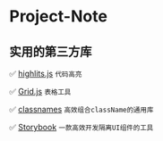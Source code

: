 # Project-Note
## 实用的第三方库

✅ [highlits.js](https://highlightjs.org/usage/) `代码高亮`

✅ [Grid.js](https://highlightjs.org/usage/) `表格工具`

✅ [classnames](https://highlightjs.org/usage/) `高效组合className的通用库`

✅ [Storybook](https://storybook.js.org/docs/react/get-started/install) `一款高效开发隔离UI组件的工具`
